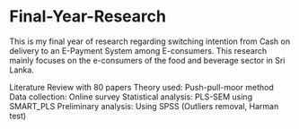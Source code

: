 # Final-Year-Research
This is my final year of research regarding switching intention from Cash on delivery to an E-Payment System among E-consumers. This research mainly focuses on the e-consumers of the food and beverage sector in Sri Lanka.

Literature Review with 80 papers 
Theory used: Push-pull-moor method
Data collection: Online survey
Statistical analysis: PLS-SEM using SMART_PLS 
Preliminary analysis: Using SPSS (Outliers removal, Harman test)

